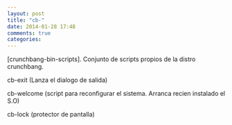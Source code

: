 ```yaml
---
layout: post
title: "cb-"
date: 2014-01-28 17:48
comments: true
categories: 
---
```

[crunchbang-bin-scripts]. Conjunto de scripts propios de la distro crunchbang.

cb-exit (Lanza el dialogo de salida)

cb-welcome (script para reconfigurar el sistema. Arranca recien instalado el S.O)

cb-lock (protector de pantalla)

